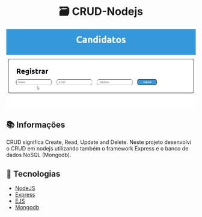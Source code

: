 <h1 align="center">🗃 CRUD-Nodejs</h1>
<p align="center">
  <img src="/assets/Candidatos.gif">
</p>

## :books: Informações
CRUD significa Create, Read, Update and Delete. Neste projeto desenvolvi o CRUD em nodejs utilizando também o framework Express e o banco de dados NoSQL (Mongodb).

## :pushpin: Tecnologias
<ul>
  <li><a href="https://developer.mozilla.org/pt-BR/docs/Learn/Server-side/Express_Nodejs/Introduction">NodeJS</a></li>
  <li><a href="https://developer.mozilla.org/pt-BR/docs/Learn/Server-side/Express_Nodejs/Introduction">Express</a></li>
  <li><a href="https://ejs.co/">EJS</a></li>
  <li><a href="https://www.mongodb.com/pt-br/what-is-mongodb">Mongodb</a></li>
</ul>
